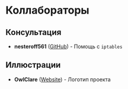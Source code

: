 # Коллабораторы

## Консультация

- **nesteroff561** ([GitHub](https://github.com/nesteroff561)) - Помощь с `iptables`

## Иллюстрации

- **OwlClare** ([Website](https://owlclare.art/)) - Логотип проекта